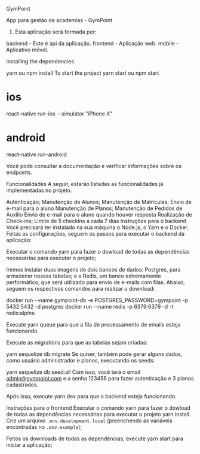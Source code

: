 GymPoint

App para gestão de academias - GymPoint
1. Esta aplicação será formada por:

backend - Este  é api da aplicação.
frontend - Aplicação web.
mobile - Aplicativo móvel.

Installing the dependencies

yarn ou npm install
To start the project
yarn start ou npm start


# ios
react-native run-ios --simulator "iPhone X"

# android
react-native run-android


Você pode consultar a documentação e verificar informações sobre os endpoints.

Funcionalidades
A seguir, estarão listadas as funcionalidades já implementadas no projeto.

Autenticação;
Manutenção de Alunos;
Manutenção de Matrículas;
Envio de e-mail para o aluno
Manutenção de Planos;
Manutenção de Pedidos de Auxílio
Envio de e-mail para o aluno quando houver resposta
Realização de Check-ins;
Limite de 5 checkins a cada 7 dias
Instruções para o backend
Você precisará ter instalado na sua máquina o Node.js, o Yarn e o Docker. Feitas as configurações, seguem os passos para executar o backend da aplicação:

Executar o comando yarn para fazer o dowload de todas as dependências necessárias para executar o projeto;

Iremos instalar duas imagens de dois bancos de dados: Postgres, para armazenar nossas tabelas; e o Redis, um banco extremamente performático, que será utilizado para envio de e-mails com filas. Abaixo, seguem os respectivos comandos para realizar o download:

docker run --name gympoint-db -e POSTGRES_PASSWORD=gympoint -p 5432:5432 -d postgres
docker run --name redis -p 6379:6379 -d -t redis:alpine

Execute yarn queue para que a fila de processamento de emails esteja funcionando.

Execute as migrations para que as tabelas sejam criadas:

yarn sequelize db:migrate
Se quiser, também pode gerar alguns dados, como usuário administrador e planos, executando os seeds:

yarn sequelize db:seed:all
Com isso, você terá o email admin@gympoint.com e a senha 123456 para fazer autenticação e 3 planos cadastrados.

Após isso, execute yarn dev para que o backend esteja funcionando.

Instruções para o frontend
Executar o comando yarn para fazer o dowload de todas as dependências necessárias para executar o projeto yarn install. Crie um  arquivo `.env.development.local` (preenchendo as variáveis encontradas no `.env.example`);

Feitos os downloads de todas as dependências, execute yarn start para iniciar a aplicação;
